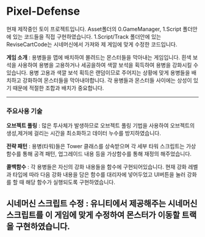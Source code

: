 # Pixel-Defense

현재 제작중인 토이 프로젝트입니다.
Asset폴더의 0.GameManager, 1.Script 폴더안에 있는 코드들을 직접 구현하였습니다. 1.Script/Track 폴더안에 있는 ReviseCartCode는 시네머신에서 가져와 제 게임에 맞게 수정한 코드입니다.

**게임 소개** : 용병들을 맵에 배치하여 몰려드는 몬스터들을 막아내는 게임입니다. 흰색 보석을 사용하여 용병을 고용하거나 세공을하여 색깔 보석을 획득하여 용병을 강화시킬 수 있습니다.
용병 고용과 색깔 보석 획득은 랜덤이므로 주어지는 상황에 맞게 용병들을 배치하고 강화하여 몬스터들을 막아내야합니다. 각 용병들과 몬스터들 사이에는 상성이 있기 때문에 적절한 조합과
배치가 중요합니다.

---
### 주요사용 기술
**오브젝트 풀링** : 많은 투사체가 발생하므로 오브젝트 풀링 기법을 사용하여 오브젝트의 생성,제거에 걸리는 시간을 최소화하고 데이터 누수를 방지하였습니다.

**전략 패턴** : 용병(타워)들은 Tower 클래스를 상속받으며 각 세부 타워 스크립트는 가상함수를 통해 공격 패턴, 업그레이드 내용 등을 가상함수를 통해 재정의 해주었습니다. 

**콜백함수** : 각 용병들은 자신의 강화 내용들을 함수에 구현되어있습니다. 현재 강화 레벨과 타입에 따라 다음 강화 내용을 담은 함수를 대리자에 넣어두었고 UI버튼을 눌러 강화를 할 때 
           해당 함수가 실행되도록 구현하였습니다.

**시네머신 스크립트 수정** : 유니티에서 제공해주는 시네머신 스크립트를 이 게임에 맞게 수정하여 몬스터가 이동할 트랙을 구현하였습니다.
---














